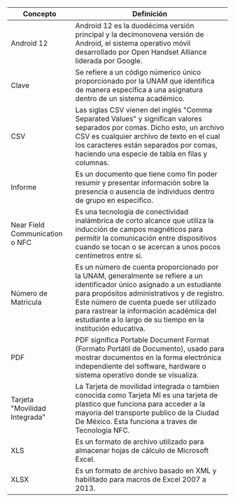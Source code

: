 | Concepto  | Definición|
| ------------- | ------------- |
| Android 12 | Android 12 es la duodécima versión principal y la decimonovena versión de Android, el sistema operativo móvil desarrollado por Open Handset Alliance liderada por Google.​ |
| Clave | Se refiere a un código númerico único proporcionado por la UNAM que identifica de manera específica a una asignatura dentro de un sistema académico. |
| CSV | Las siglas CSV vienen del inglés "Comma Separated Values" y significan valores separados por comas. Dicho esto, un archivo CSV es cualquier archivo de texto en el cual los caracteres están separados por comas, haciendo una especie de tabla en filas y columnas. | 
| Informe | Es un documento que tiene como fin poder resumir y presentar información sobre la presencia o ausencia de individuos dentro de grupo en especifico. |
| Near Field Communication o NFC  | Es una tecnología de conectividad inalámbrica de corto alcance que utiliza la inducción de campos magnéticos para permitir la comunicación entre dispositivos cuando se tocan o se acercan a unos pocos centímetros entre sí. |
| Número de Matricula | Es un número de cuenta proporcionado por la UNAM, generalmente se refiere a un identificador único asignado a un estudiante para propósitos administrativos y de registro. Este número de cuenta puede ser utilizado para rastrear la información académica del estudiante a lo largo de su tiempo en la institución educativa. |
| PDF | PDF significa Portable Document Format (Formato Portátil de Documento), usado para mostrar documentos en la forma electrónica independiente del software, hardware o sistema operativo donde se visualiza. | 
| Tarjeta "Movilidad Integrada"  | La Tarjeta de movilidad integrada o tambien conocida como Tarjeta MI  es una tarjeta de plastico que funciona para acceder a la mayoria del transporte publico de la Ciudad De México. Esta funciona a traves de Tecnologia NFC. |
| XLS | Es un formato de archivo utilizado para almacenar hojas de cálculo de Microsoft Excel. |
| XLSX | Es un formato de archivo basado en XML y habilitado para macros de Excel 2007 a 2013.| 
